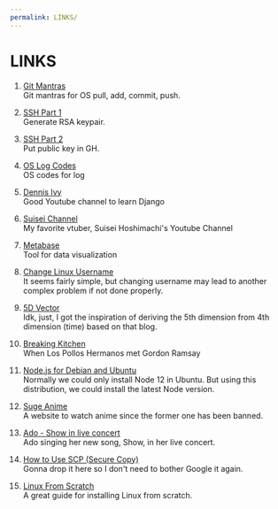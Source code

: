 ```yaml
---
permalink: LINKS/
---
```


# LINKS

1. [Git Mantras](https://osp4diss.vlsm.org/osp-119.html)<br>
Git mantras for OS pull, add, commit, push.

2. [SSH Part 1](https://osp4diss.vlsm.org/osp-110.html)<br>
Generate RSA keypair.

3. [SSH Part 2](https://osp4diss.vlsm.org/osp-111.html)<br>
Put public key in GH.

4. [OS Log Codes](https://osp4diss.vlsm.org/ETC/logCodes.txt)<br>
OS codes for log

5. [Dennis Ivy](https://www.youtube.com/c/DennisIvy)<br>
Good Youtube channel to learn Django

6. [Suisei Channel](https://www.youtube.com/@HoshimachiSuisei)<br>
My favorite vtuber, Suisei Hoshimachi's Youtube Channel

7. [Metabase](https://www.metabase.com)<br>
Tool for data visualization

8. [Change Linux Username](https://www.linuxuprising.com/2019/04/how-to-change-username-on-ubuntu-debian.html)<br>
It seems fairly simple, but changing username may lead to another complex problem if not done properly.

9. [5D Vector](https://3d.bk.tudelft.nl/projects/geo5d/)<br>
Idk, just, I got the inspiration of deriving the 5th dimension from 4th dimension (time) based on that blog.

10. [Breaking Kitchen](https://youtube.com/playlist?list=PLDrM0Ni-Vp2xTu1Wp05P-pLfCxBKCqyVH&si=QkRR8gneHiuAY-Ed)<br>
When Los Pollos Hermanos met Gordon Ramsay

11. [Node.js for Debian and Ubuntu](https://github.com/nodesource/distributions#debian-and-ubuntu-based-distributions)<br>
Normally we could only install Node 12 in Ubuntu. But using this distribution, we could install the latest Node version.

12. [Suge Anime](https://animesuge.to)<br>
A website to watch anime since the former one has been banned.

13. [Ado - Show in live concert](https://youtu.be/Igr6jQJEoNs?si=VMnQHkh9oQkCjeSZ)<br>
Ado singing her new song, Show, in her live concert.

14. [How to Use SCP (Secure Copy)](https://linuxize.com/post/how-to-use-scp-command-to-securely-transfer-files/)<br>
Gonna drop it here so I don't need to bother Google it again.

15. [Linux From Scratch](https://www.linuxfromscratch.org/lfs/view/12.0/)<br>
A great guide for installing Linux from scratch.
